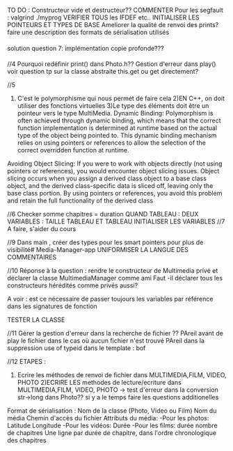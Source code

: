 TO DO :
Constructeur vide et destructeur??
COMMENTER
Pour les segfault : valgrind ./myprog
VERIFIER TOUS les IFDEF etc..
INITIALISER LES POINTEURS ET TYPES DE BASE
Ameliorer la qualité de renvoi des prints?
faire une description des formats de sérialisation utilisés
#### 
solution question 7: implémentation copie profonde???
####

//4 
Pourquoi redéfinir print() dans Photo.h??
Gestion d'erreur dans play()
voir question tp sur la classe abstraite
this.get ou get directement?

//5 
1) C'est le polymorphisme qui nous permet de faire cela
2)EN C++, on doit utiliser des fonctions virtuelles
3)Le type des éléments doit être un pointeur vers le type MultiMedia.
Dynamic Binding: Polymorphism is often achieved through dynamic binding, which means that the correct function implementation is determined at runtime based on the actual type of the object being pointed to. This dynamic binding mechanism relies on using pointers or references to allow the selection of the correct overridden function at runtime.

Avoiding Object Slicing: If you were to work with objects directly (not using pointers or references), you would encounter object slicing issues. Object slicing occurs when you assign a derived class object to a base class object, and the derived class-specific data is sliced off, leaving only the base class portion. By using pointers or references, you avoid this problem and retain the full functionality of the derived class

//6
Checker somme chapitres = duration
QUAND TABLEAU : DEUX VARIABLES : TAILLE TABLEAU ET TABLEAU
INITIALISER LES VARIABLES
//7
A faire, s'aider du cours

//9
Dans main , créer des types pour les smart pointers pour plus de visibilité# Media-Manager-app
UNIFORMISER LA LANGUE DES COMMENTAIRES

//10
Réponse à la question : rendre le constructeur de Multimedia privé et déclarer la classe MultimediaManager comme ami
Faut -il déclarer tous les constructeurs hérédités comme privés aussi?

A voir : est ce nécessaire de passer toujours les variables par référence dans les signatures de fonction

TESTER LA CLASSE

//11
Gérer la gestion d'erreur dans la recherche de fichier ??
PAreil avant de play le fichier dans le cas où aucun fichier n'est trouvé
PAreil dans la suppression
use of typeid dans le template : bof 

//12 ETAPES :
1) Ecrire les méthodes de renvoi de fichier dans MULTIMEDIA,FILM, VIDEO, PHOTO
2)ECRIRE LES methodes de lecture/ecriture dans MULTIMEDIA,FILM, VIDEO, PHOTO
        -> test d'erreur dans la conversion str->long dans Photo??
        si y a le temps faire les questions additionelles

Format de sérialisation : 
Nom de la classe (Photo, Video ou Film)
Nom du média
Chemin d'accès du fichier
Attributs du média:
        -Pour les photos: 
                Latitude
                Longitude
        -Pour les vidéos:
                Durée
        -Pour les films:
                durée
                nombre de chapitres
                Une ligne par durée de chapitre, dans l'ordre chronologique des chapitres